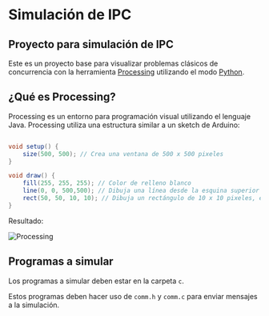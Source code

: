 # Simulación de IPC

## Proyecto para simulación de IPC

Este es un proyecto base para visualizar problemas clásicos de concurrencia
con la herramienta [Processing](http://processing.org) utilizando el
modo [Python](http://py.processing.org).


## ¿Qué es Processing?

Processing es un entorno para programación visual utilizando el lenguaje Java.
Processing utiliza una estructura similar a un sketch de Arduino:

```java

void setup() {
    size(500, 500); // Crea una ventana de 500 x 500 pixeles
}

void draw() {
    fill(255, 255, 255); // Color de relleno blanco
    line(0, 0, 500,500); // Dibuja una línea desde la esquina superior izquierda hacia la esquina inferior derecha.
    rect(50, 50, 10, 10); // Dibuja un rectángulo de 10 x 10 pixeles, en la posicion (50, 50) de la pantalla
}
```

Resultado:

![Processing](img/processing_ej1.png)

## Programas a simular

Los programas a simular deben estar en la carpeta `c`.

Estos programas deben hacer uso de `comm.h` y `comm.c` para enviar
mensajes a la simulación.

